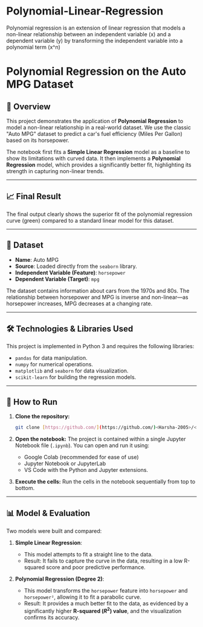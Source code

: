 # Polynomial-Linear-Regression
Polynomial regression is an extension of linear regression that models a non-linear relationship between an independent variable (x) and a dependent variable (y) by transforming the independent variable into a polynomial term (x^n)

# Polynomial Regression on the Auto MPG Dataset

## 📝 Overview

This project demonstrates the application of **Polynomial Regression** to model a non-linear relationship in a real-world dataset. We use the classic "Auto MPG" dataset to predict a car's fuel efficiency (Miles Per Gallon) based on its horsepower.

The notebook first fits a **Simple Linear Regression** model as a baseline to show its limitations with curved data. It then implements a **Polynomial Regression** model, which provides a significantly better fit, highlighting its strength in capturing non-linear trends.

---

## 📈 Final Result

The final output clearly shows the superior fit of the polynomial regression curve (green) compared to a standard linear model for this dataset.



---

## 💾 Dataset

* **Name**: Auto MPG
* **Source**: Loaded directly from the `seaborn` library.
* **Independent Variable (Feature)**: `horsepower`
* **Dependent Variable (Target)**: `mpg`

The dataset contains information about cars from the 1970s and 80s. The relationship between horsepower and MPG is inverse and non-linear—as horsepower increases, MPG decreases at a changing rate.

---

## 🛠️ Technologies & Libraries Used

This project is implemented in Python 3 and requires the following libraries:

* `pandas` for data manipulation.
* `numpy` for numerical operations.
* `matplotlib` and `seaborn` for data visualization.
* `scikit-learn` for building the regression models.

---

## 🚀 How to Run

1.  **Clone the repository:**
    ```bash
    git clone [https://github.com/](https://github.com/)<Harsha-2005>/<Polynomial-Linear-Regression>.git
    ```
2.  **Open the notebook:**
    The project is contained within a single Jupyter Notebook file (`.ipynb`). You can open and run it using:
    * Google Colab (recommended for ease of use)
    * Jupyter Notebook or JupyterLab
    * VS Code with the Python and Jupyter extensions.

3.  **Execute the cells:**
    Run the cells in the notebook sequentially from top to bottom.

---

## 📊 Model & Evaluation

Two models were built and compared:

1.  **Simple Linear Regression**:
    * This model attempts to fit a straight line to the data.
    * Result: It fails to capture the curve in the data, resulting in a low R-squared score and poor predictive performance.

2.  **Polynomial Regression (Degree 2)**:
    * This model transforms the `horsepower` feature into `horsepower` and `horsepower²`, allowing it to fit a parabolic curve.
    * Result: It provides a much better fit to the data, as evidenced by a significantly higher **R-squared ($R^2$) value**, and the visualization confirms its accuracy.
